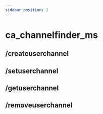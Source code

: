 ```yaml
---
sidebar_position: 2
---
```


# ca_channelfinder_ms

## /createuserchannel

## /setuserchannel

## /getuserchannel

## /removeuserchannel

